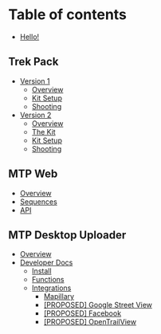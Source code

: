 # Table of contents

* [Hello!](README.md)

## Trek Pack

* [Version 1](trek-pack/v1/README.md)
  * [Overview](trek-pack/v1/overview.md)
  * [Kit Setup](trek-pack/v1/kit-setup.md)
  * [Shooting](trek-pack/v1/shooting.md)
* [Version 2](trek-pack/v2/README.md)
  * [Overview](trek-pack/v2/overview.md)
  * [The Kit](trek-pack/v2/the-kit.md)
  * [Kit Setup](trek-pack/v2/kit-setup.md)
  * [Shooting](trek-pack/v2/shooting.md)

## MTP Web

* [Overview](mtp-web/untitled.md)
* [Sequences](mtp-web/sequences.md)
* [API](mtp-web/api.md)

## MTP Desktop Uploader

* [Overview](mtp-desktop-uploader/overview.md)
* [Developer Docs](mtp-desktop-uploader/developer-docs/README.md)
  * [Install](mtp-desktop-uploader/developer-docs/install.md)
  * [Functions](mtp-desktop-uploader/developer-docs/functions.md)
  * [Integrations](mtp-desktop-uploader/developer-docs/integrations/README.md)
    * [Mapillary](mtp-desktop-uploader/developer-docs/integrations/mapillary.md)
    * [\[PROPOSED\] Google Street View](mtp-desktop-uploader/developer-docs/integrations/google-street-view.md)
    * [\[PROPOSED\] Facebook](mtp-desktop-uploader/developer-docs/integrations/facebook.md)
    * [\[PROPOSED\] OpenTrailView](mtp-desktop-uploader/developer-docs/integrations/opentrailview.md)

